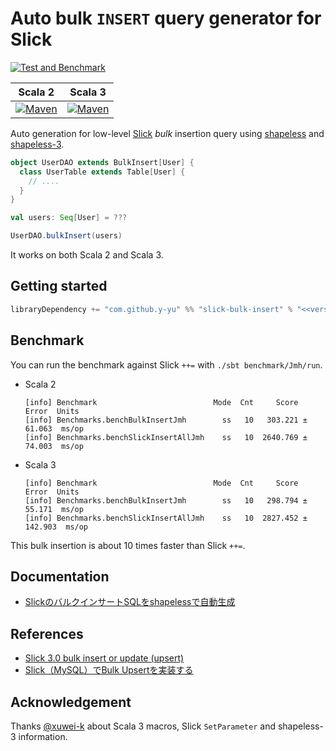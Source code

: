 Auto bulk `INSERT` query generator for Slick
=============================================

[![Test and Benchmark](https://github.com/y-yu/slick-bulk-insert/workflows/CI/badge.svg)](https://github.com/y-yu/slick-bulk-insert/actions/workflows/ci.yml)

| Scala 2                                                                                                                                                                  | Scala 3                                                                                                                                                            |
|--------------------------------------------------------------------------------------------------------------------------------------------------------------------------|--------------------------------------------------------------------------------------------------------------------------------------------------------------------|
| [![Maven](https://img.shields.io/maven-central/v/com.github.y-yu/slick-bulk-insert_2.13.svg)](https://mvnrepository.com/artifact/com.github.y-yu/slick-bulk-insert_2.13) | [![Maven](https://img.shields.io/maven-central/v/com.github.y-yu/slick-bulk-insert_3.svg)](https://mvnrepository.com/artifact/com.github.y-yu/slick-bulk-insert_3) |

Auto generation for low-level [Slick](https://scala-slick.org/) _bulk_ insertion query using [shapeless](https://github.com/milessabin/shapeless) and [shapeless-3](https://github.com/typelevel/shapeless-3).

```scala
object UserDAO extends BulkInsert[User] {
  class UserTable extends Table[User] {
    // ....
  }
}

val users: Seq[User] = ???

UserDAO.bulkInsert(users)
```

It works on both Scala 2 and Scala 3.

## Getting started

```scala
libraryDependency += "com.github.y-yu" %% "slick-bulk-insert" % "<<version>>"
```

## Benchmark

You can run the benchmark against Slick `++=` with `./sbt benchmark/Jmh/run`.

- Scala 2
    ```
    [info] Benchmark                          Mode  Cnt     Score    Error  Units
    [info] Benchmarks.benchBulkInsertJmh        ss   10   303.221 ± 61.063  ms/op
    [info] Benchmarks.benchSlickInsertAllJmh    ss   10  2640.769 ± 74.003  ms/op
    ```
- Scala 3
    ```
    [info] Benchmark                          Mode  Cnt     Score     Error  Units
    [info] Benchmarks.benchBulkInsertJmh        ss   10   298.794 ±  55.171  ms/op
    [info] Benchmarks.benchSlickInsertAllJmh    ss   10  2827.452 ± 142.903  ms/op
    ```

This bulk insertion is about 10 times faster than Slick `++=`.

## Documentation

- [SlickのバルクインサートSQLをshapelessで自動生成](https://zenn.dev/yyu/articles/34f8800e3709e9)

## References

- [Slick 3.0 bulk insert or update (upsert)](https://stackoverflow.com/questions/35001493/slick-3-0-bulk-insert-or-update-upsert)
- [Slick（MySQL）でBulk Upsertを実装する](https://zenn.dev/taketora/articles/7ececc752eee2c)

## Acknowledgement

Thanks [@xuwei-k](https://twitter.com/xuwei_k) about Scala 3 macros, Slick `SetParameter` and shapeless-3 information.   